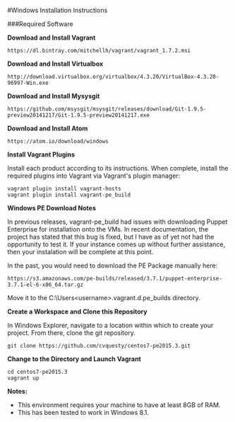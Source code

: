 #Windows Installation Instructions

###Required Software

**Download and Install Vagrant**

	https://dl.bintray.com/mitchellh/vagrant/vagrant_1.7.2.msi

**Download and Install Virtualbox**

	http://download.virtualbox.org/virtualbox/4.3.20/VirtualBox-4.3.20-96997-Win.exe
	
**Download and Install Mysysgit**

	https://github.com/msysgit/msysgit/releases/download/Git-1.9.5-preview20141217/Git-1.9.5-preview20141217.exe

**Download and Install Atom**

	https://atom.io/download/windows

**Install Vagrant Plugins**

Install each product according to its instructions.  When complete, install the required plugins into Vagrant via Vagrant's plugin manager:

    vagrant plugin install vagrant-hosts
    vagrant plugin install vagrant-pe_build

**Windows PE Download Notes**

In previous releases, vagrant-pe_build had issues with downloading Puppet Enterprise for installation onto the VMs.  In recent documentation, the project has stated that this bug is fixed, but I have as of yet not had the opportunity to test it.  If your instance comes up without further assistance, then your instalation will be complete at this point.

In the past, you would need to download the PE Package manually here:

	https://s3.amazonaws.com/pe-builds/released/3.7.1/puppet-enterprise-3.7.1-el-6-x86_64.tar.gz

Move it to the C:\Users\<username>\.vagrant.d\.pe_builds directory.

**Create a Workspace and Clone this Repository**

In Windows Explorer, navigate to a location within which to create your project.  From there, clone the git repository.

	git clone https://github.com/cvquesty/centos7-pe2015.3.git

**Change to the Directory and Launch Vagrant**

    cd centos7-pe2015.3
    vagrant up

**Notes:**

* This environment requires your machine to have at least 8GB of RAM.
* This has been tested to work in Windows 8.1.
